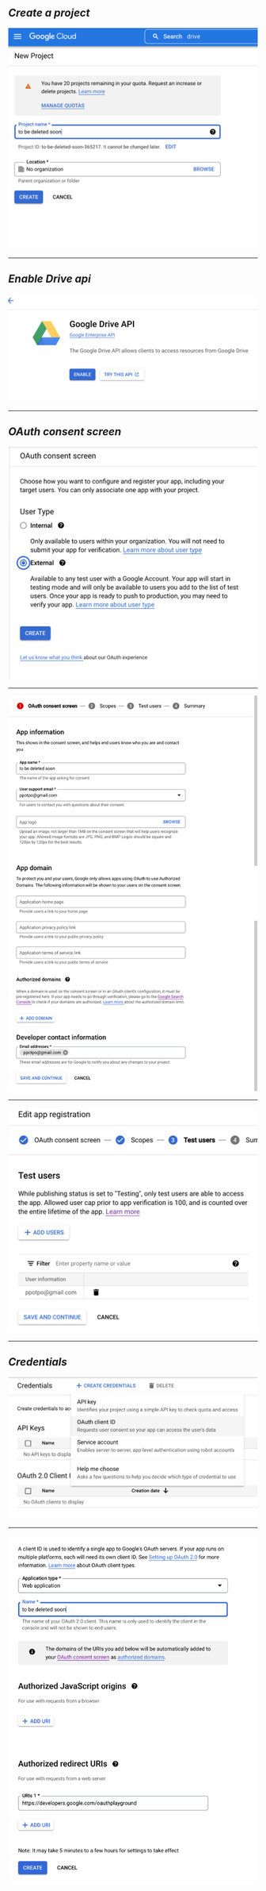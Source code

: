 ## _Create a project_

<img src="new-project.png" />

---

## _Enable Drive api_

<img src="google-drive-api.png" />

---

## _OAuth consent screen_

<img src="oauth-consent-screen.png" />

---

<img src="oauth-consent-screen2.png" />

---

<img src="oauth-consent-screen3.png" />

---

## _Credentials_

<img src="credentials.png" />

---

<img src="credentials2.png" />
